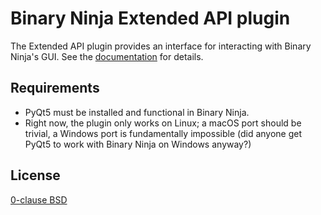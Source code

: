 # Binary Ninja Extended API plugin

The Extended API plugin provides an interface for interacting with Binary Ninja's GUI. See the [documentation](https://binary-ninja-extended-api.readthedocs.io/) for details.

## Requirements

  * PyQt5 must be installed and functional in Binary Ninja.
  * Right now, the plugin only works on Linux; a macOS port should be trivial, a Windows port
    is fundamentally impossible (did anyone get PyQt5 to work with Binary Ninja on Windows anyway?)

## License

[0-clause BSD](LICENSE-0BSD.txt)
